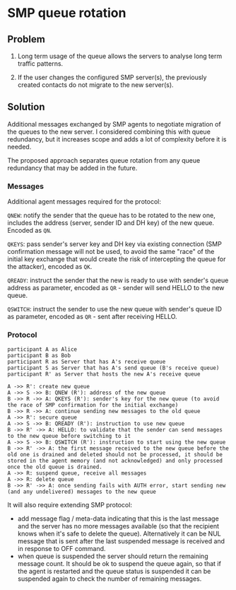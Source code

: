 # SMP queue rotation

## Problem

1. Long term usage of the queue allows the servers to analyse long term traffic patterns.

2. If the user changes the configured SMP server(s), the previously created contacts do not migrate to the new server(s).

## Solution

Additional messages exchanged by SMP agents to negotiate migration of the queues to the new server. I considered combining this with queue redundancy, but it increases scope and adds a lot of complexity before it is needed.

The proposed approach separates queue rotation from any queue redundancy that may be added in the future.

### Messages

Additional agent messages required for the protocol:

`QNEW`: notify the sender that the queue has to be rotated to the new one, includes the address (server, sender ID and DH key) of the new queue. Encoded as `QN`.

`QKEYS`: pass sender's server key and DH key via existing connection (SMP confirmation message will not be used, to avoid the same "race" of the initial key exchange that would create the risk of intercepting the queue for the attacker), encoded as `QK`.

`QREADY`: instruct the sender that the new is ready to use with sender's queue address as parameter, encoded as `QR` - sender will send HELLO to the new queue.

`QSWITCH`: instruct the sender to use the new queue with sender's queue ID as parameter, encoded as `QR` - sent after receiving HELLO.

### Protocol

```
participant A as Alice
participant B as Bob
participant R as Server that has A's receive queue
participant S as Server that has A's send queue (B's receive queue)
participant R' as Server that hosts the new A's receive queue

A ->> R': create new queue
A ->> S ->> B: QNEW (R'): address of the new queue
B ->> R ->> A: QKEYS (R'): sender's key for the new queue (to avoid the race of SMP confirmation for the initial exchange)
B ->> R ->> A: continue sending new messages to the old queue
A ->> R': secure queue
A ->> S ->> B: QREADY (R'): instruction to use new queue
B ->> R' ->> A: HELLO: to validate that the sender can send messages to the new queue before switching to it
A ->> S ->> B: QSWITCH (R'): instruction to start using the new queue
B ->> R' ->> A: the first message received to the new queue before the old one is drained and deleted should not be processed, it should be stored in the agent memory (and not acknowledged) and only processed once the old queue is drained.
A ->> R: suspend queue, receive all messages
A ->> R: delete queue
B ->> R' ->> A: once sending fails with AUTH error, start sending new (and any undelivered) messages to the new queue
```

It will also require extending SMP protocol:

- add message flag / meta-data indicating that this is the last message and the server has no more messages available (so that the recipient knows when it's safe to delete the queue). Alternatively it can be NUL message that is sent after the last suspended message is received and in response to OFF command.
- when queue is suspended the server should return the remaining message count. It should be ok to suspend the queue again, so that if the agent is restarted and the queue status is suspended it can be suspended again to check the number of remaining messages.
